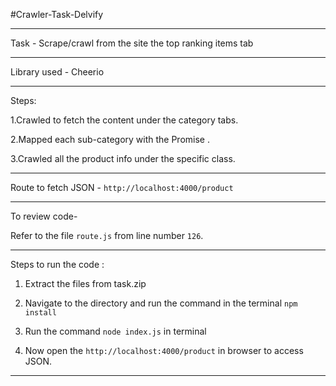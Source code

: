 #Crawler-Task-Delvify

****
Task -  Scrape/crawl from the site the top ranking items tab
****
Library used - Cheerio
****
Steps:

1.Crawled to fetch the content under the category tabs.

2.Mapped each sub-category with the Promise .

3.Crawled all the product info under the specific class.
****
Route to fetch JSON - `http://localhost:4000/product`
****
To review code- 

Refer to the file `route.js` from line number `126`.
****
Steps to run the code : 

1. Extract the files from task.zip

2. Navigate to the directory and run the command in the terminal `npm install`

3. Run the command `node index.js` in terminal

4. Now open the `http://localhost:4000/product` in browser to access JSON.

****
